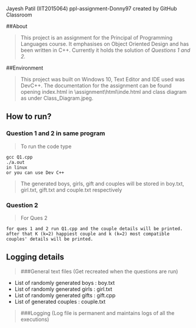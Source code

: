 Jayesh Patil (IIT2015064)
ppl-assignment-Donny97 created by GitHub Classroom

##About

>This project is an assignment for the Principal of Programming Languages course. It emphasises on Object Oriented Design and has been written in C++. Currently it holds the solution of *Questions 1 and 2.*

##Environment
>This project was built on  Windows 10, Text Editor and IDE used was DevC++.
The documentation for the assignment can be found opening index.html in \assignment\html\inde.html and class diagram as under Class_Diagram.jpeg.

## How to run?


### Question 1 and 2 in same program
>To run the code type
```
gcc Q1.cpp 
./a.out
in linux
or you can use Dev C++
```
>The generated boys, girls, gift and couples will be stored in boy.txt, girl.txt, gift.txt and couple.txt respectively
  
### Question 2
>For Ques 2 
```
for ques 1 and 2 run Q1.cpp and the couple details will be printed.
after that K (k=2) happiest couple and k (k=2) most compatible couples' details will be printed.
```

## Logging details
> ###General text files (Get recreated when the questions are run)
  * List of randomly generated boys : boy.txt
  * List of randomly generated girls : girl.txt
  * List of randomly generated gifts : gift.cpp
  * List of generated couples : couple.txt
 >###Logging (Log file is permanent and maintains logs of all the executions)

 
